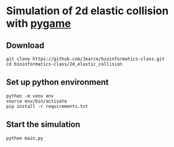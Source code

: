 # Simulation of 2d elastic collision with [pygame](https://www.pygame.org/news)

## Download
```
git clone https://github.com/Jearce/bioinformatics-class.git
cd bioinformatics-class/2d_elastic_collision
```
## Set up python environment
```
python -m venv env
source env/bin/activate
pip install -r requirements.txt
```
## Start the simulation
```
python main.py
```
